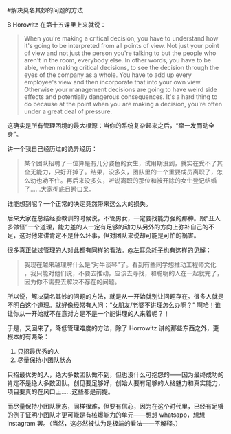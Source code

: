 #解决莫名其妙的问题的方法

B Horowitz 在第十五课里上来就说：

> When you're making a critical decision, you have to understand how it's going to be interpreted from all points of view. Not just your point of view and not just the person you're talking to but the people who aren't in the room, everybody else. In other words, you have to be able, when making critical decisions, to see the decision through the eyes of the company as a whole. You have to add up every employee's view and then incorporate that into your own view. Otherwise your management decisions are going to have weird side effects and potentially dangerous consequences. It's a hard thing to do because at the point when you are making a decision, you're often under a great deal of pressure.

这确实是所有管理困境的最大根源：当你的系统复杂起来之后，“牵一发而动全身”。

讲一个我自己经历过的诡异经历：

> 某个团队招聘了一位算是有几分姿色的女生，试用期没到，就实在受不了其全无能力，只好开掉了。结果，没多久，团队里的一个重要成员离职了，怎么劝也劝不住。再后来没多久，听说离职的那位和被开除的女生登记结婚了……大家彻底目瞪口呆。

谁能想到呢？一个正常的决定竟然带来这么大的损失。

后来大家在总结经验教训的时候说，不管男女，一定要找能力强的那种。跟“丑人多做怪”一个道理，能力差的人一定有足够的动力从另外的方向上弥补自己的不足，这对他来讲肯定不是什么坏事，但对团队来说却可能是可怕的祸害。

很多真正做过管理的人对此都有同样的看法。[@左耳朵耗子](http://weibo.com/p/1005051401880315)也有这样的[见解](http://weibo.com/1401880315/Cci4T4piM)：

> 我现在越来越理解什么是“对牛谈琴”了。看到有些同学想推动工程师文化 ，我只能对他们说，不要去推动，应该去寻找，和聪明的人在一起就完了，因为你不需要去解决不存在的问题。

所以说，解决莫名其妙的问题的方法，就是从一开始就别让问题存在。很多人就是不明白这个道理。就好像经常有人问：“女朋友/老婆不讲理怎么办啊？” 啊哈！谁让你从一开始就不在意对方是不是一个能讲理的人来着呢？！

于是，又回来了，降低管理难度的方法，除了 Horrowitz 讲的那些东西之外，更根本的有两条：

1. 只招最优秀的人
2. 尽量保持小团队状态

只招最优秀的人，绝大多数团队做不到，但也没什么可抱怨的——因为最终成功的肯定不是绝大多数团队。创见要足够好，创始人要有足够的人格魅力和真实能力，项目要真的在风口上……这些都是前提。

而尽量保持小团队状态，同样很难，但要有信心，因为在这个时代里，已经有足够的例子证明小团队才更可能是有核爆能力的单元——想想 whatsapp，想想 instagram 罢。（当然，这必然被认为是极端的看法——不解释。）


